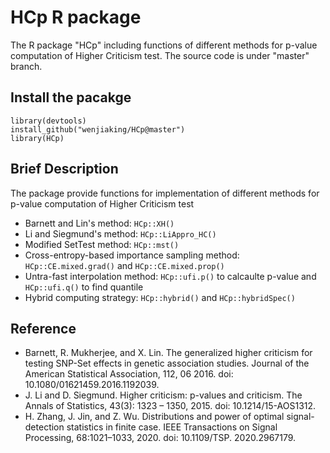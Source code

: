 # HCp R package

The R package "HCp" including functions of different methods for p-value computation of Higher Criticism test. The source code is under "master" branch.

## Install the pacakge

`library(devtools)` \
`install_github("wenjiaking/HCp@master")` \
`library(HCp)`

## Brief Description

The package provide functions for implementation of different methods for p-value computation of Higher Criticism test

* Barnett and Lin's method: `HCp::XH()`
* Li and Siegmund's method: `HCp::LiAppro_HC()` 
* Modified SetTest method: `HCp::mst()` 
* Cross-entropy-based importance sampling method: `HCp::CE.mixed.grad()` and `HCp::CE.mixed.prop()` 
* Untra-fast interpolation method: `HCp::ufi.p()` to calcaulte p-value and `HCp::ufi.q()` to find quantile 
* Hybrid computing strategy: `HCp::hybrid()` and `HCp::hybridSpec()`

## Reference
* Barnett, R. Mukherjee, and X. Lin. The generalized higher criticism for testing SNP-Set effects in genetic association studies. Journal of the American Statistical Association, 112, 06 2016. doi: 10.1080/01621459.2016.1192039.
* J. Li and D. Siegmund. Higher criticism: p-values and criticism. The Annals of Statistics, 43(3): 1323 – 1350, 2015. doi: 10.1214/15-AOS1312.
* H. Zhang, J. Jin, and Z. Wu. Distributions and power of optimal signal-detection statistics in finite case. IEEE Transactions on Signal Processing, 68:1021–1033, 2020. doi: 10.1109/TSP. 2020.2967179.
